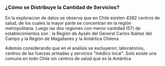 ### ¿Cómo se Distribuye la Cantidad de Servicios?

En la exploracion de datos se observa que en Chile existen 4382 centros de salud, de los cuales la mayor parte se concentran en la región metropolitana. Luego las dos regiones con menor cantidad (57) de establecimientos son : la Región de Aysén del General Carlos Ibáñez del Campo y la Región de Magallanes y la Antártica Chilena


Además considerando que en el análisis se excluyeron; laboratorios, centros de las fuerzas armadas y servicios "médico local". Solo existe una comuna en todo Chile sin centros de salud que es la Antártica



